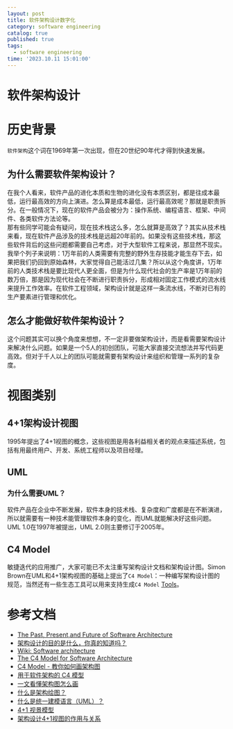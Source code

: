 ```yaml
---
layout: post
title: 软件架构设计数字化
category: software engineering
catalog: true
published: true
tags:
  - software engineering
time: '2023.10.11 15:01:00'
---
```

# 软件架构设计
# 历史背景
`软件架构`这个词在1969年第一次出现，但在20世纪90年代才得到快速发展。

## 为什么需要软件架构设计？
在我个人看来，软件产品的进化本质和生物的进化没有本质区别，都是往成本最低，运行最高效的方向上演进。怎么算是成本最低，运行最高效呢？那就是职责拆分。在一般情况下，现在的软件产品会被分为：操作系统、编程语言、框架、中间件、各类软件方法论等。  
那有些同学可能会有疑问，现在技术栈这么多，怎么就算是高效了？其实从技术栈来看，现在软件产品涉及的技术栈是远超20年前的。如果没有这些技术栈，那这些软件背后的这些问题都需要自己考虑，对于大型软件工程来说，那显然不现实。我举个列子来说明：1万年前的人类需要有完整的野外生存技能才能生存下去，如果把我们扔回到原始森林，大家觉得自己能活过几集？所以从这个角度讲，1万年前的人类技术栈是要比现代人更全面，但是为什么现代社会的生产率是1万年前的数万倍，那是因为现代社会在不断进行职责拆分，形成相对固定工作模式的流水线来提升工作效率。在软件工程领域，架构设计就是这样一条流水线，不断对已有的生产要素进行管理和优化。

## 怎么才能做好软件架构设计？
这个问题其实可以换个角度来想想，不一定非要做架构设计，而是看需要架构设计来解决什么问题。如果是一个5人的初创团队，可能大家直接交流想法并写代码更高效。但对于千人以上的团队可能就需要有架构设计来组织和管理一系列的复杂度。

# 视图类别
## 4+1架构设计视图
1995年提出了4+1视图的概念，这些视图是用各利益相关者的观点来描述系统，包括有用最终用户、开发、系统工程师以及项目经理。

## UML
### 为什么需要UML？
软件产品在企业中不断发展，软件本身的技术栈、复杂度和广度都是在不断演进，所以就需要有一种技术能管理软件本身的变化，而UML就能解决好这些问题。UML 1.0在1997年被提出，UML 2.0则主要修订于2005年。

## C4 Model
敏捷迭代的应用推广，大家可能已不太注重写架构设计文档和架构设计图。Simon Brown在UML和4+1架构视图的基础上提出了`C4 Model`：一种编写架构设计图的规范，当然还有一些生态工具可以用来支持生成`C4 Model` [Tools](https://c4model.com/#Tooling)。

# 参考文档
- [The Past, Present,and Future of Software Architecture](https://www.inf.ed.ac.uk/teaching/courses/seoc/2006_2007/resources/Arc_PPF.pdf)
- [架构设计的目的是什么，你真的知道吗？](https://www.zhihu.com/tardis/zm/art/372225207?source_id=1003)
- [Wiki: Software architecture](https://en.wikipedia.org/wiki/Software_architecture#cite_note-18)
- [The C4 Model for Software Architecture](https://www.infoq.com/articles/C4-architecture-model/)
- [C4 Model - 教你如何画架构图](https://zhuanlan.zhihu.com/p/382270915)
- [用于软件架构的 C4 模型](https://www.infoq.cn/article/c4-architecture-model)
- [一文看懂架构图怎么画](https://www.zhihu.com/tardis/zm/art/269201440?source_id=1003)
- [什么是架构绘图？](https://aws.amazon.com/cn/what-is/architecture-diagramming/)
- [什么是统一建模语言（UML）？](https://www.visual-paradigm.com/cn/guide/uml-unified-modeling-language/what-is-uml/)
- [4+1 视景模型](https://zh.wikipedia.org/zh-cn/4%2B1%E8%A6%96%E6%99%AF%E6%A8%A1%E5%9E%8B#:~:text=4%2B1%E8%A7%86%E6%99%AF%E6%A8%A1%E5%9E%8B%EF%BC%884%2B1%20view%20model,%E8%BF%87%E7%A8%8B%E4%BB%A5%E5%8F%8A%E5%AE%9E%E4%BD%93%E8%A7%86%E6%99%AF%E3%80%82)
- [架构设计4+1视图的作用与关系](https://zhuanlan.zhihu.com/p/112531852)
